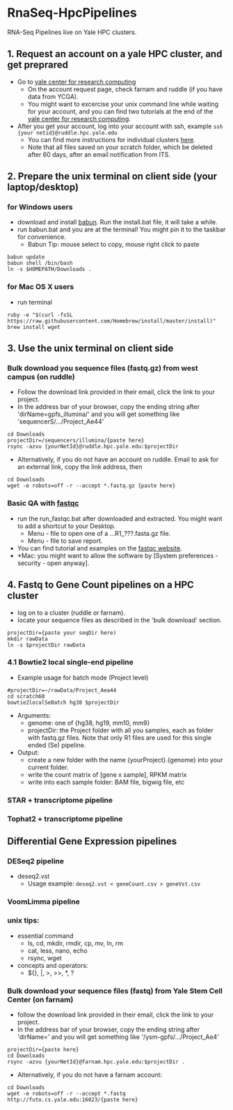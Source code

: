 # RnaSeq-HpcPipelines
RNA-Seq Pipelines live on Yale HPC clusters.
## 1. Request an account on a yale HPC cluster, and get preprared
- Go to [yale center for research computing](http://research.computing.yale.edu/support/hpc/getting-started)
  - On the account request page, check farnam and ruddle (if you have data from YCGA).
  - You might want to excercise your unix command line while waiting for your account, and you can find two tutorials at the end of the [yale center for research computing](http://research.computing.yale.edu/support/hpc/getting-started).
- After you get your account, log into your account with ssh, example `ssh {your netid}@ruddle.hpc.yale.edu`
  - You can find more instructions for individual clusters [here](http://research.computing.yale.edu/support/hpc/clusters).
  - Note that all files saved on your scratch folder, which be deleted after 60 days, after an email notification from ITS.

## 2. Prepare the unix terminal on client side (your laptop/desktop)
### for Windows users
- download and install [babun](http://babun.github.io/).  Run the install.bat file, it will take a while.
- run babun.bat and you are at the terminal!  You might pin it to the taskbar for convenience.
  - Babun Tip: mouse select to copy, mouse right click to paste
```
babun update
babun shell /bin/bash
ln -s $HOMEPATH/Downloads .
```
### for Mac OS X users
- run terminal
```
ruby -e "$(curl -fsSL https://raw.githubusercontent.com/Homebrew/install/master/install)"
brew install wget
```

## 3. Use the unix terminal on client side
### Bulk download you sequence files (fastq.gz) from west campus (on ruddle)

- Follow the download link provided in their email, click the link to your project.
- In the address bar of your browser, copy the ending string after 'dirName=gpfs_illumina/' and you will get something like 
'sequencerS/.../Project_Ae44'
```
cd Downloads
projectDir=/sequencers/illumina/{paste here}
rsync -azvu {yourNetId}@ruddle.hpc.yale.edu:$projectDir
```
- Alternatively, if you do not have an account on ruddle. Email to ask for an external link, copy the link address, then
```
cd Downloads
wget -e robots=off -r --accept *.fastq.gz {paste here}
```

### Basic QA with [fastqc](https://www.bioinformatics.babraham.ac.uk/projects/fastqc/)
- run the run_fastqc.bat after downloaded and extracted. You might want to add a shortcut to your Desktop.
  - Menu - file to open one of a ...R1_???.fasta.gz file.
  - Menu - file to save report.
- You can find tutorial and examples on the [fastqc website](https://www.bioinformatics.babraham.ac.uk/projects/fastqc/).
- *Mac: you might want to allow the software by [System preferences - security - open anyway].

## 4. Fastq to Gene Count pipelines on a HPC cluster
- log on to a cluster (ruddle or farnam). 
- locate your sequence files as described in the 'bulk download' section.
```
projectDir={paste your seqDir here)
mkdir rawData
ln -s $projectDir rawData
```
### 4.1 Bowtie2 local single-end pipeline
- Example usage for batch mode (Project level)
```
#projectDir=~/rawData/Project_Aea44
cd scratch60
bowtie2localSeBatch hg38 $projectDir
```
- Arguments:
  * genome: one of {hg38, hg19, mm10, mm9}
  * projectDir: the Project folder with all you samples, each as folder with fastq.gz files.  Note that only R1 files are used for this single ended (Se) pipeline.
- Output:
  * create a new folder with the name {yourProject}.{genome} into your current folder.
  * write the count matrix of [gene x sample], RPKM matrix
  * write into each sample folder: BAM file, bigwig file, etc
  
### STAR + transcriptome pipeline
### Tophat2 + transcriptome pipeline

## Differential Gene Expression pipelines
### DESeq2 pipeline
- deseq2.vst
  - Usage example: `deseq2.vst < geneCount.csv > geneVst.csv`
### VoomLimma pipeline
### unix tips:
- essential command
  - ls, cd, mkdir, rmdir, cp, mv, ln, rm
  - cat, less, nano, echo
  - rsync, wget
- concepts and operators:
  - ${}, |, >, >>, *, ?
  
### Bulk download your sequence files (fastq) from Yale Stem Cell Center (on farnam)
- follow the download link provided in their email, click the link to your project.
- In the address bar of your browser, copy the ending string after 'dirName=' and you will get something like 
'/ysm-gpfs/.../Project_Ae4'
```
projectDir={paste here}
cd Downloads
rsync -azvu {yourNetId}@farnam.hpc.yale.edu:$projectDir .
```
- Alternatively, if you do not have a farnam account:
```
cd Downloads
wget -e robots=off -r --accept *.fastq http://futo.cs.yale.edu:16023/{paste here}
```

  
